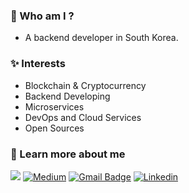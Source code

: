 ### 🚀 Who am I ?
- A backend developer in South Korea.

### ✨ Interests
- Blockchain & Cryptocurrency
- Backend Developing
- Microservices
- DevOps and Cloud Services
- Open Sources

### 📩 Learn more about me
  
  [![](https://img.shields.io/badge/Velog-%230A0A0A.svg?&style=for-the-badge&logo=dev-dot-to&logoColor=white)](https://velog.io/@dnjscksdn98)
  [![Medium](https://img.shields.io/badge/medium-%2312100E.svg?&style=for-the-badge&logo=medium&logoColor=white)](https://medium.com/@dnjscksdn98)
  [![Gmail Badge](https://img.shields.io/badge/gmail-D14836?&style=for-the-badge&logo=gmail&logoColor=white)](mailto:dnjscksdn98@gmail.com)
  [![Linkedin](https://img.shields.io/badge/LinkedIn-0077B5?style=for-the-badge&logo=linkedin&logoColor=white)](https://www.linkedin.com/in/alexwon98)

